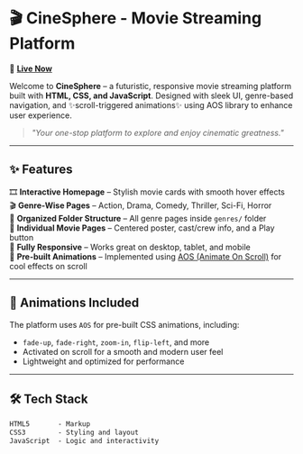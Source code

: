 # 🎬 CineSphere - Movie Streaming Platform

🚀 **[Live Now](https://aswinash05.github.io/Movie_Streaming_Platform/)**

Welcome to **CineSphere** – a futuristic, responsive movie streaming platform built with **HTML, CSS, and JavaScript**. Designed with sleek UI, genre-based navigation, and ✨scroll-triggered animations✨ using AOS library to enhance user experience.

> *"Your one-stop platform to explore and enjoy cinematic greatness."*

---

## ✨ Features

🎞️ **Interactive Homepage** – Stylish movie cards with smooth hover effects  
🎬 **Genre-Wise Pages** – Action, Drama, Comedy, Thriller, Sci-Fi, Horror  
📁 **Organized Folder Structure** – All genre pages inside `genres/` folder  
📄 **Individual Movie Pages** – Centered poster, cast/crew info, and a Play button  
📱 **Fully Responsive** – Works great on desktop, tablet, and mobile  
💫 **Pre-built Animations** – Implemented using [AOS (Animate On Scroll)](https://michalsnik.github.io/aos/) for cool effects on scroll

---

## 🎨 Animations Included

The platform uses `AOS` for pre-built CSS animations, including:
- `fade-up`, `fade-right`, `zoom-in`, `flip-left`, and more  
- Activated on scroll for a smooth and modern user feel  
- Lightweight and optimized for performance

---

## 🛠 Tech Stack

```txt
HTML5       - Markup  
CSS3        - Styling and layout  
JavaScript  - Logic and interactivity  
